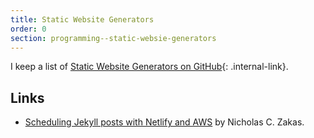 ```yaml
---
title: Static Website Generators
order: 0
section: programming--static-websie-generators
---
```


I keep a list of [Static Website Generators on GitHub](https://github.com/myles/awesome-static-generators/blob/master/index){: .internal-link}.

## Links

-   [Scheduling Jekyll posts with Netlify and AWS](https://humanwhocodes.com/blog/2018/03/scheduling-jekyll-posts-netlify/) by Nicholas C. Zakas.
